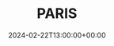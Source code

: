 ---
title: "PARIS"
description: Je t'aime
featured: true
type: gallery
date: 2024-02-22T13:00:00+00:00
menus: "main"
weight: 4
featured_image: "_S6A8201.jpg"
# resources:
#   - src: "_S6A8201.jpg"
#     params:
#       date: 2024-02-18T13:04:30+0100
#   - src: "IMG_3905.jpg"
#     params:
#       date: 2024-02-18T12:04:30+0100

---